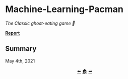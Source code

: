 # Machine-Learning-Pacman

*The Classic ghost-eating game 👾*

[**Report**](https://github.com/madebypixel02/Machine-Learning-Pacman/blob/master/Practice%202%20Report.pdf)

## Summary

May 4th, 2021

<p align="center">
  <a href="https://github.com/madebypixel02/Amazon-Management-Simulation-in-Python">&#11013;</a>
  <a href="https://github.com/madebypixel02/Uc3m-Projectss">&#127968;</a>
  <a href="https://github.com/madebypixel02/Openssl-Practices-2022">&#10145;</a>
</p>
